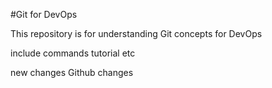 #Git for DevOps

This repository is for understanding Git concepts for DevOps

include commands tutorial etc

new changes
Github changes
